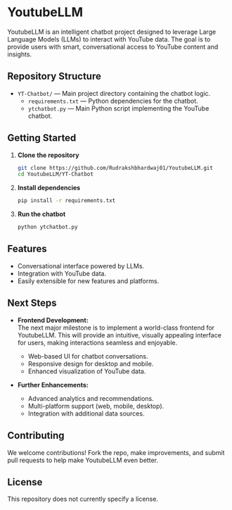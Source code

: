 # YoutubeLLM

YoutubeLLM is an intelligent chatbot project designed to leverage Large Language Models (LLMs) to interact with YouTube data. The goal is to provide users with smart, conversational access to YouTube content and insights.

## Repository Structure

- `YT-Chatbot/` — Main project directory containing the chatbot logic.
  - `requirements.txt` — Python dependencies for the chatbot.
  - `ytchatbot.py` — Main Python script implementing the YouTube chatbot.

## Getting Started

1. **Clone the repository**
    ```bash
    git clone https://github.com/Rudrakshbhardwaj01/YoutubeLLM.git
    cd YoutubeLLM/YT-Chatbot
    ```

2. **Install dependencies**
    ```bash
    pip install -r requirements.txt
    ```

3. **Run the chatbot**
    ```bash
    python ytchatbot.py
    ```

## Features

- Conversational interface powered by LLMs.
- Integration with YouTube data.
- Easily extensible for new features and platforms.

## Next Steps

- **Frontend Development:**  
  The next major milestone is to implement a world-class frontend for YoutubeLLM. This will provide an intuitive, visually appealing interface for users, making interactions seamless and enjoyable.
    - Web-based UI for chatbot conversations.
    - Responsive design for desktop and mobile.
    - Enhanced visualization of YouTube data.

- **Further Enhancements:**
    - Advanced analytics and recommendations.
    - Multi-platform support (web, mobile, desktop).
    - Integration with additional data sources.

## Contributing

We welcome contributions! Fork the repo, make improvements, and submit pull requests to help make YoutubeLLM even better.

## License

This repository does not currently specify a license.
